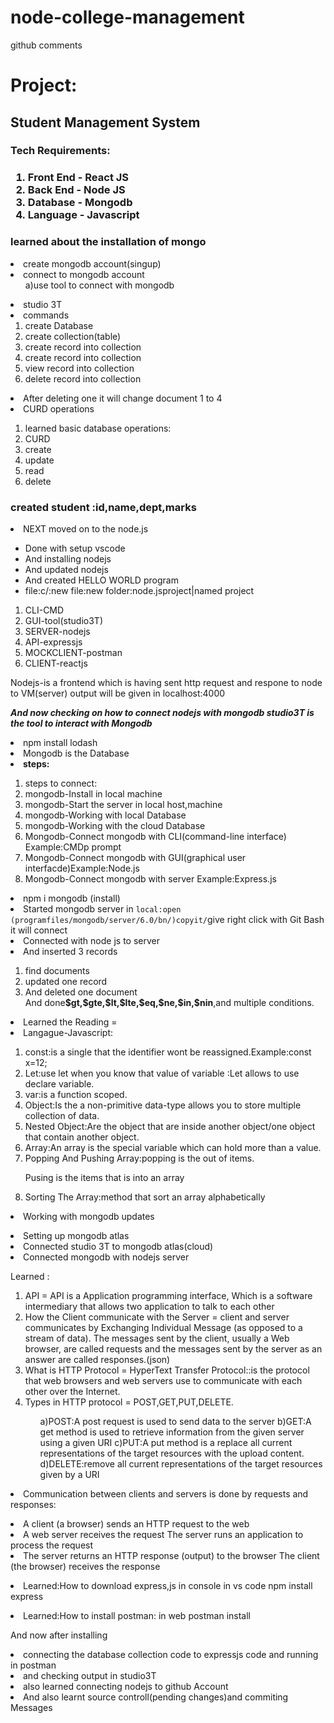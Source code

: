 # node-college-management 


github comments
<h1>Project:</h1>

<h2>Student Management System</h2>

<h3>Tech Requirements:<h3>
<ol>
<li>Front End - React JS</li>
<li>Back End - Node JS</li>
<li>Database - Mongodb</li>
<li> Language - Javascript</li>
</ol>
	
<h3>learned about the  installation of mongo</h3>

<li>create mongodb account(singup)</li>
<li>connect to mongodb account
   <ul> a)use tool to connect with mongodb</ul>
</li>
<li>studio 3T</li>
<li>commands
    <ol>
    <li>create Database</li>
    <li>create collection(table)</li>
    <li>create record into collection</li>
    <li>create record into collection</li>
    <li>view record into collection</li> 
    <li>delete record into collection</ol></li>
<li>After deleting one it will change document 1 to 4</li>
<li>CURD operations</li>
<ol><li>learned basic database operations:
<li>CURD</li>
<li>create</li>
<li>update</li>
<li>read</li>
<li>delete</li></ol>
<h3>created student :id,name,dept,marks</h3>

<li>NEXT moved on to the node.js</li>
<ul>
<li>Done with setup vscode</li>
<li>And installing nodejs</li>
<li>And updated nodejs</li>
<li>And created HELLO WORLD program</li>
<li>file:c/:new file:new folder:node.jsproject|named project</li></ul>

<ol><li>CLI-CMD</li>
<li>GUI-tool(studio3T)</li>
<li>SERVER-nodejs</li>
<li>API-expressjs</li>
<li>MOCKCLIENT-postman</li>
<li>CLIENT-reactjs</li></ol>

<p>Nodejs-is a frontend which is having sent http request and respone to node to
VM(server)
output will be given in localhost:4000</p>
<p>

<em><strong>And now checking on how to connect nodejs with  mongodb
studio3T is the tool to interact with Mongodb</strong></em></p>
<li>npm install lodash</li>
<li>Mongodb is the Database</li>
<li><strong>steps:</li></strong>
<ol>
<li>steps to connect:
<li>mongodb-Install in local machine</li>
<li>mongodb-Start the server in local host,machine</li>
<li>mongodb-Working with local Database</li>
<li>mongodb-Working with the cloud Database</li>
<li>Mongodb-Connect mongodb with CLI(command-line interface) </li>Example:CMDp prompt
<li>Mongodb-Connect mongodb with GUI(graphical user interfacde)Example:Node.js</li>
<li>Mongodb-Connect mongodb with server Example:Express.js</li></ol>

<li>npm i mongodb (install)</li>
<li>Started mongodb server in <code>local:open (programfiles/mongodb/server/6.0/bn/)copyit/</code>give right click with Git Bash it will connect</li>
<li>Connected with node js to server</li>
 
 <li>And inserted 3 records</li>
 <ol>
 <li>find documents</li>
 <li>updated one record</li>
 <li>And deleted one document</li>
 And done<strong>$gt,$gte,$lt,$lte,$eq,$ne,$in,$nin</strong>,and multiple conditions.</li></ol>

 <li>Learned the Reading =</li>
 <li>Langague-Javascript:</li>
 <ol>
<li>const:is a single that the identifier wont be reassigned.Example:const x=12;</li>
<li>Let:use let when you know that value of variable 
     :Let allows to use declare variable.</li>
<li>var:is a function scoped.</li>
<li>Object:Is the a non-primitive data-type allows you to store multiple collection of data.</li>
<li>Nested Object:Are  the object that are inside another object/one object that contain another object.</li>
<li>Array:An array is the special variable which can hold more than a value.</li>
<li>Popping And Pushing Array:popping is the out of items.</li>
                           <p> Pusing is the items that is into an array</p>
<li>Sorting The Array:method that sort an array alphabetically</li></ol>   
<p>

<li>Working with mongodb updates</li></p>

<li>Setting up mongodb atlas</li>
<li>Connected studio 3T to mongodb atlas(cloud)</li>
<li>Connected mongodb with nodejs server</li>

<p>
Learned :</p>
<ol>
<li>API = API is a Application programming interface, Which is a software intermediary that allows two application to talk to each other</li>
<li>How the Client communicate with the Server = client and server communicates by Exchanging Individual Message (as opposed to a stream of data). The messages sent by the client, usually a Web browser, are called requests and the messages sent by the server as an answer are called responses.(json)</li>
<li> What is HTTP Protocol =  HyperText Transfer Protocol::is the protocol that web browsers and web servers use to communicate with each other over the Internet.</li>
<li> Types in HTTP protocol = POST,GET,PUT,DELETE.</li><ol>
a)POST:A post request is used to send data to the server
b)GET:A get method is used to retrieve information from the given server using a given URI
c)PUT:A put method is a replace all current representations of the target resources with the upload content.
d)DELETE:remove all current representations of the target resources given by a URI</ol></li></ol>


<li>Communication between clients and servers is done by requests and responses:</li></p>

<li>A client (a browser) sends an HTTP request to the web</li>
<li>A web server receives the request
The server runs an application to process the request</li>
<li>The server returns an HTTP response (output) to the browser
The client (the browser) receives the response</li>

<p><li>Learned:How to download express,js
in console in vs code npm install express</li></p>

<li>Learned:How to install postman:
in web postman install</li>
 <p>And now after installing</p> 
 <li>connecting the database collection code to expressjs code and running in postman</li>
 <li>and checking output in studio3T</li>

 <li>also learned connecting nodejs to github Account</li> 
 <li>And also learnt source controll(pending changes)and commiting Messages</li>
 
 





